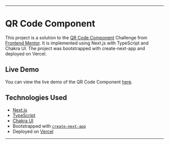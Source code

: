 <hr>

# QR Code Component

This project is a solution to the [QR Code Component](https://www.frontendmentor.io/challenges/qr-code-component-iux_sIO_H) Challenge from [Frontend Mentor](https://frontendmentor.io). It is implemented using Next.js with TypeScript and Chakra UI. The project was bootstrapped with create-next-app and deployed on Vercel.

## Live Demo
You can view the live demo of the QR Code Component [here](https://rutw1j-qr-code-component.vercel.app/).

## Technologies Used
- [Next.js](https://nextjs.org/)
- [TypeScript](https://www.typescriptlang.org/)
- [Chakra UI](https://v2.chakra-ui.com/)
- Bootstrapped with [`create-next-app`](https://github.com/vercel/next.js/tree/canary/packages/create-next-app)
- Deployed on [Vercel](https://vercel.com)

<hr>
